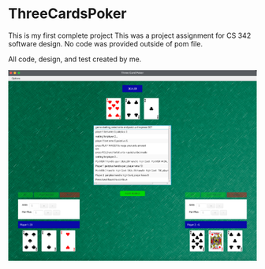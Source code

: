# ThreeCardsPoker

This is my first complete project
This was a project assignment for CS 342 software design. No code was provided outside of pom file. 

All code, design, and test created by me. 

![Alt text](/game-screenshot-1.png?raw=true)
